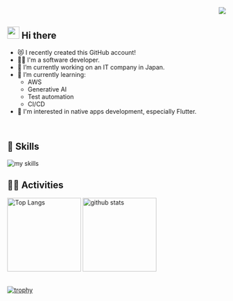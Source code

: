 <!--
**ytak-sagit/ytak-sagit** is a ✨ _special_ ✨ repository because its `README.md` (this file) appears on your GitHub profile.

Here are some ideas to get you started:

- 🔭 I’m currently working on ...
- 🌱 I’m currently learning ...
- 👯 I’m looking to collaborate on ...
- 🤔 I’m looking for help with ...
- 💬 Ask me about ...
- 📫 How to reach me: ...
- 😄 Pronouns: ...
- ⚡ Fun fact: ...
-->

<!--
参考
- [5分でできる！GitHub README プロフィール](https://qiita.com/mmnn/items/cf465d271171cba8bd51)
- [GitHubのプロフィールをカッコよくする方法① GitHub Readme Stats, Github Profile Trophy編](https://zenn.dev/a_ichi1/articles/0411396e6b887d)
-->

<!-- GitHub Profile Views Counter -->
<div align="right">
  <img src="https://komarev.com/ghpvc/?username=ytak-sagit" />
</div>


## <img src="https://media.giphy.com/media/hvRJCLFzcasrR4ia7z/giphy.gif" width="28"> Hi there

- 😻 I recently created this GitHub account!
- 🧑‍💻 I'm a software developer.
- 🔭 I’m currently working on an IT company in Japan.
- 🌱 I’m currently learning:
  - AWS
  - Generative AI
  - Test automation
  - CI/CD
- 👀 I'm interested in native apps development, especially Flutter.
<br>


<!-- Skill Icons -->
<!-- アイコンの選択肢一覧：https://arc.net/l/quote/zizyykfh -->
## 🌱 Skills

<img alt="my skills" src="https://skillicons.dev/icons?theme=dark&perline=7&i=html,css,tailwind,js,ts,react,nodejs,prisma,cs,dotnet,python,flask,ruby,r,mysql,postgres,redis,bash,git,docker" />
<br>


## 🏃‍♀️ Activities

<!-- GitHub Stats Card -->
<!-- Top Languages Card -->
<div align="left"> 
  <img alt="Top Langs" height="170px" src="https://github-readme-stats.vercel.app/api?username=ytak-sagit&theme=onedark&layout=compact" />
  <img alt="github stats" height="170px" src="https://github-readme-stats.vercel.app/api/top-langs/?username=ytak-sagit&theme=onedark&layout=compact" />
</div>
<br>

<!-- Github Profile Trophy -->
[![trophy](https://github-profile-trophy.vercel.app/?username=ytak-sagit&theme=onedark&column=7
)](https://github.com/ryo-ma/github-profile-trophy)
